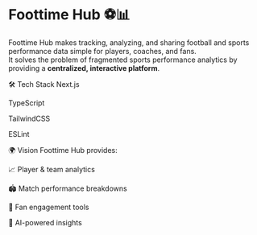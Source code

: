 # Foottime Hub ⚽📊

Foottime Hub makes tracking, analyzing, and sharing football and sports performance data simple for players, coaches, and fans.  
It solves the problem of fragmented sports performance analytics by providing a **centralized, interactive platform**.


🛠️ Tech Stack
Next.js

TypeScript

TailwindCSS

ESLint

🌍 Vision
Foottime Hub provides:

📈 Player & team analytics

🏟️ Match performance breakdowns

🤝 Fan engagement tools

🧠 AI-powered insights
